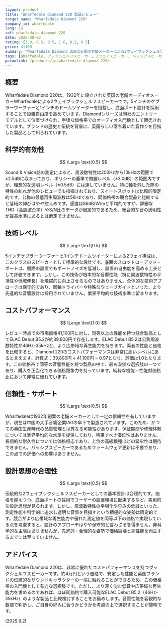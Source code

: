 ```yaml
---
layout: product
title: "Wharfedale Diamond 220 製品レビュー"
target_name: "Wharfedale Diamond 220"
company_id: wharfedale
lang: ja
ref: wharfedale-diamond-220
date: 2025-08-02
rating: [3.0, 0.5, 0.5, 1.0, 0.5, 0.5]
price: 41100
summary: "Wharfedale Diamond 220は英国の老舗メーカーによる2ウェイブックシェルフスピーカーです。測定性能は現代の最高水準には及ばないものの、優れたコストパフォーマンスを発揮する製品です。"
tags: [Wharfedale, ブックシェルフスピーカー, 2ウェイスピーカー, パッシブスピーカー]
permalink: /products/ja/wharfedale-diamond-220/
---
```


## 概要

Wharfedale Diamond 220は、1932年に設立された英国の老舗オーディオメーカーWharfedaleによる2ウェイブックシェルフスピーカーです。5インチのケブラーウーファーと1インチのドームツイーターを搭載し、底面ポート設計を採用することで設置自由度を高めています。Diamondシリーズは同社のエントリーモデルとして位置づけられ、手頃な価格帯でのオーディオ入門機として販売されています。ブランドの歴史と伝統を背景に、英国らしい落ち着いた音作りを目指した製品として知られています。

## 科学的有効性

$$ \Large \text{0.5} $$

Sound & Vision誌の測定によると、周波数特性は200Hzから10kHzの範囲で±2.5dBに収まっており、ポリシーの基準で問題レベル（±3.0dB）の範囲内ですが、理想的な透明レベル（±0.5dB）には達していません。特に軸を外した際の特性の乱れが他のレビューでも指摘されており、スイートスポットは比較的限定的です。公称の最低再生周波数は56Hzであり、同価格帯の競合製品と比較すると低域の伸びはやや控えめです。感度は86dB/W/mと平均的ですが、詳細なTHD（高調波歪率）やS/N比のデータが限定的であるため、総合的な音の透明性が最高水準にあるとは断定できません。

## 技術レベル

$$ \Large \text{0.5} $$

5インチケブラーウーファーと1インチドームツイーターによる2ウェイ構成は、このクラスのスピーカーとして標準的な設計です。底面のスロットローデッド・ポートは、壁際の設置でもポートノイズを低減し、設置の自由度を高める工夫として評価できます。しかし、この技術が根本的な音響性能（特に周波数特性の平坦性や低域伸長）を飛躍的に向上させるものではありません。全体的な技術アプローチは保守的であり、同軸ドライバーや特殊なウェーブガイドといった、より先進的な音響設計は採用されていません。業界平均的な技術水準に留まります。

## コストパフォーマンス

$$ \Large \text{1.0} $$

レビュー時点での市場価格41,100円に対し、同等以上の性能を持つ競合製品としてELAC Debut B5.2が約39,800円で存在します。ELAC Debut B5.2は公称周波数特性が46Hz-35kHzと、より広帯域な再生能力を持ちます。両者の性能と価格を比較すると、Diamond 220のコストパフォーマンスは非常に高いレベルにあると言えます。計算式：39,800円 ÷ 41,100円 = 0.97となり、評価は1.0となります。この価格帯で同等の音響性能を持つ製品の中で、最も安価な選択肢の一つであり、購入を正当化できる価格競争力を持っています。純粋な機能・性能対価格比において非常に優れています。

## 信頼性・サポート

$$ \Large \text{0.5} $$

Wharfedaleは1932年創業の老舗メーカーとして一定の信頼性を有していますが、現在は中国の大手音響企業IAGの傘下で製造されています。このため、かつての英国生産時代の品質管理とは異なる可能性があります。保証期間や修理体制については業界平均的な水準を提供しており、特筆すべき優位性はありません。長期的な耐久性については価格相応であり、上位の高級機種ほどの堅牢性は期待できません。パッシブスピーカーであるためファームウェア更新は不要であり、この点での評価への影響はありません。

## 設計思想の合理性

$$ \Large \text{0.5} $$

伝統的な2ウェイブックシェルフスピーカーとしての基本設計は合理的です。価格を抑えつつ、底面ポートの採用でユーザーの設置環境に配慮するなど、実用的な設計思想が見られます。しかし、周波数特性の平坦化や歪みの低減といった、測定性能を科学的に追求し透明な音質を目指すという積極的な姿勢は限定的です。競合がより広帯域な再生能力や優れた測定値を同等以下の価格で実現している点を考慮すると、設計のアプローチはやや保守的と言わざるを得ません。非科学的な主張はありませんが、先進的・合理的な姿勢で価格破壊と高性能を両立するまでには至っていません。

## アドバイス

Wharfedale Diamond 220は、非常に優れたコストパフォーマンスを持つブックシェルフスピーカーです。約4万円という価格で、安定した性能と英国ブランドの伝統的なサウンドキャラクターの一端に触れることができるため、この価格帯の入門機として有力な選択肢です。ただし、より深く沈む低音や広帯域な再生能力を求めるのであれば、ほぼ同価格で購入可能なELAC Debut B5.2（46Hz-35kHz）のような製品と比較検討することをお勧めします。音質性能を客観的な数値で判断し、ご自身の好みに合うかどうかを考慮の上で選択することが賢明です。

(2025.8.2)
